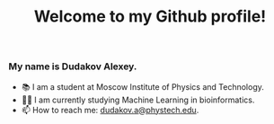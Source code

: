 <div id="header" align="center">
  <h1> Welcome to my Github profile! <h1>
  <img scr='https://media.giphy.com/media/l3q2zVr6cu95nF6O4/giphy.gif'/>
</div>

### My name is Dudakov Alexey. 
- 📚 I am a student at Moscow Institute of Physics and Technology.
- 👨‍💻 I am currently studying Machine Learning in bioinformatics.
- 📫 How to reach me: dudakov.a@phystech.edu.

